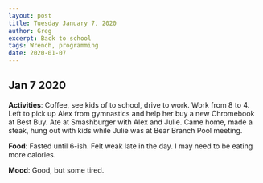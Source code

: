 ```yaml
---
layout: post
title: Tuesday January 7, 2020
author: Greg
excerpt: Back to school
tags: Wrench, programming
date: 2020-01-07
---
```


## Jan 7 2020

**Activities**: Coffee, see kids of to school, drive to work. Work from 8 to 4. Left to pick up Alex from gymnastics and help her buy a new Chromebook at Best Buy. Ate at Smashburger with Alex and Julie. Came home, made a steak, hung out with kids while Julie was at Bear Branch Pool meeting.

**Food**: Fasted until 6-ish. Felt weak late in the day. I may need to be eating more calories.

**Mood**: Good, but some tired.
